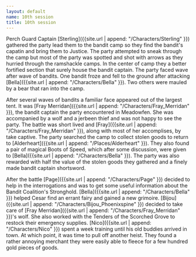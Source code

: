 ```yaml
---
layout: default
name: 10th session
title: 10th session
---
```


Perch Guard Captain [Sterling]({{site.url | append: "/Characters/Sterling" }}) gathered the party lead them to the bandit camp so they find the bandit's capatin and bring them to Justice. The party attempted to sneak through the camp but most of the party was spotted and shot with arrows as they hurried through the ramshackle camps. In the center of camp they a better fortified section that surely house the bandit captain. The party faced wave after wave of bandits. One bandit froze and fell to the ground after attacking [Bella]({{site.url | append: "/Characters/Bella" }}). Two others were mauled by a bear that ran into the camp. 

After several waves of bandits a familiar face appeared out of the largest tent. It was [Fray Merridan]({{site.url | append: "/Characters/Fray_Merridan" }}), the bandit captain the party encountered in Meadowfen. She was accompanied by a wolf and a jerbeen thief and was not happy to see the party. The battle was short lived and [Fray]({{site.url | append: "/Characters/Fray_Merridan" }}), along with most of her accomplises, by take captive. The party searched the camp to collect stolen goods to return to [Alderheart]({{site.url | append: "/Places/Alderheart" }}). They also found a pair of magical Boots of Speed, which after some discussion, were given to [Bella]({{site.url | append: "/Characters/Bella" }}). The party was also rewarded with half the value of the stolen goods they gathered and a finely made bandit captain shortsword. 

After the battle [Page]({{site.url | append: "/Characters/Page" }}) decided to help in the interrogations and was to get some useful information about the Bandit Coalition's Stronghold. [Bella]({{site.url | append: "/Characters/Bella" }}) helped Cesar find an errant fairy and gained a new grimoire. [Bijou]({{site.url | append: "/Characters/Bijou_Phoenixspine" }}) decided to take care of [Fray Merridan]({{site.url | append: "/Characters/Fray_Merridan" }})'s wolf. She also worked with the Tenders of the Scorched Grove to restock their emergency supplies. [Nico]({{site.url | append: "/Characters/Nico" }}) spent a week training until his old buddies arrived in town. At which point, it was time to pull off another heist. They found a rather annoying merchant they were easily able to fleece for a few hundred gold pieces of goods.

